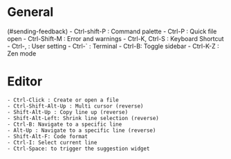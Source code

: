 # General

(#sending-feedback) - Ctrl-shift-P : Command palette - Ctrl-P : Quick file open - Ctrl-Shift-M : Error and warnings - Ctrl-K, Ctrl-S : Keyboard Shortcut - Ctrl-, : User setting - Ctrl-` : Terminal - Ctrl-B: Toggle sidebar - Ctrl-K-Z : Zen mode

# Editor

    - Ctrl-Click : Create or open a file
    - Ctrl-Shift-Alt-Up : Multi cursor (reverse)
    - Shift-Alt-Up : Copy line up (reverse)
    - Shift-Alt-Left: Shrink line selection (reverse)
    - Ctrl-B: Navigate to a specific line
    - Alt-Up : Navigate to a specific line (reverse)
    - Shift-Alt-F: Code format
    - Ctrl-I: Select current line
    - Ctrl-Space: to trigger the suggestion widget
